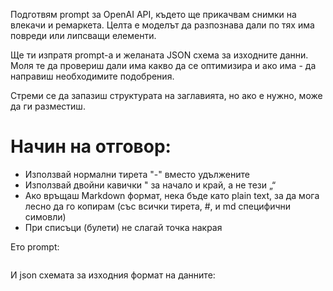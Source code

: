 Подготвям prompt за OpenAI API, където ще прикачвам снимки на влекачи и ремаркета. Целта е моделът да разпознава дали по тях има повреди или липсващи елементи.

Ще ти изпратя prompt-а и желаната JSON схема за изходните данни. Моля те да провериш дали има какво да се оптимизира и ако има - да направиш необходимите подобрения.

Стреми се да запазиш структурата на заглавията, но ако е нужно, може да ги разместиш.

# Начин на отговор:

- Използвай нормални тирета "-" вместо удължените
- Използвай двойни кавички " за начало и край, а не тези „“
- Ако връщаш Markdown формат, нека бъде като plain text, за да мога лесно да го копирам (със всички тирета, #, и md специфични симовли)
- При списъци (булети) не слагай точка накрая

Ето prompt:

```markdown

```

И json схемата за изходния формат на данните:

```json

```